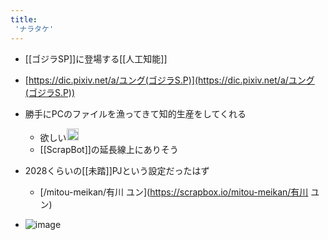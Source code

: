 ```yaml
---
title:
 'ナラタケ'
---
```


- [[ゴジラSP]]に登場する[[人工知能]]
- [https://dic.pixiv.net/a/ユング(ゴジラS.P)](https://dic.pixiv.net/a/ユング(ゴジラS.P))

- 勝手にPCのファイルを漁ってきて知的生産をしてくれる
    - 欲しい<img src='https://scrapbox.io/api/pages/blu3mo-public/blu3mo/icon' alt='blu3mo.icon' height="19.5"/>
    - [[ScrapBot]]の延長線上にありそう

- 2028くらいの[[未踏]]PJという設定だったはず
    - [/mitou-meikan/有川 ユン](https://scrapbox.io/mitou-meikan/有川 ユン)

- ![image](https://gyazo.com/c9aa6e01ea78006549046324d1f5f4dc/thumb/1000)
